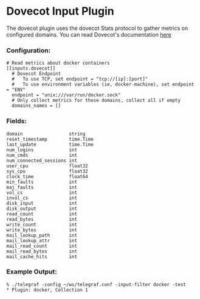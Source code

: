 # Dovecot Input Plugin

The dovecot plugin uses the dovecot Stats protocol to gather metrics on configured
domains. You can read Dovecot's documentation
[here](http://wiki2.dovecot.org/Statistics)

### Configuration:

```
# Read metrics about docker containers
[[inputs.dovecot]]
  # Dovecot Endpoint
  #   To use TCP, set endpoint = "tcp://[ip]:[port]"
  #   To use environment variables (ie, docker-machine), set endpoint = "ENV"
  endpoint = "unix:///var/run/docker.sock"
  # Only collect metrics for these domains, collect all if empty
  domains_names = []

```

### Fields:

	domain                 string
	reset_timestamp        time.Time
	last_update            time.Time
	num_logins             int
	num_cmds               int
	num_connected_sessions int
	user_cpu               float32
	sys_cpu                float32
	clock_time             float64
	min_faults             int
	maj_faults             int
	vol_cs                 int
	invol_cs               int
	disk_input             int
	disk_output            int
	read_count             int
	read_bytes             int
	write_count            int
	write_bytes            int
	mail_lookup_path       int
	mail_lookup_attr       int
	mail_read_count        int
	mail_read_bytes        int
	mail_cache_hits        int

### Example Output:

```
% ./telegraf -config ~/ws/telegraf.conf -input-filter docker -test
* Plugin: docker, Collection 1

```